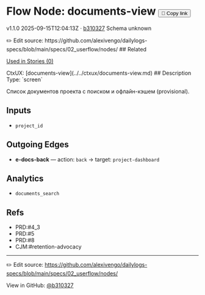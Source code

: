 
# Flow Node: documents-view <button class="copy-link" aria-label="Copy page link" onclick="window.spechubCopyLink && window.spechubCopyLink()">🔗 Copy link</button>

<p class="badges">
  <span class="badge version">v1.1.0</span>
  <span class="badge build">2025-09-15T12:04:13Z · <a href="https://github.com/alexivengo/dailylogs-specs/commits/main" target="_blank" rel="noopener" class="sha">b310327</a></span>
  <span class="badge schema unknown">Schema unknown</span>
</p>
✏️ Edit source: https://github.com/alexivengo/dailylogs-specs/blob/main/specs/02_userflow/nodes/
## Related
<p>
  <span class="chip">
    <a href="../stories/index.md#?flow=documents-view">Used in Stories (0)</a>
  </span>
</p>
CtxUX:
<span class="chip">[documents-view](../../ctxux/documents-view.md)</span>
## Description
Type: `screen`

Список документов проекта с поиском и офлайн-кэшем (provisional).

## Inputs
- `project_id`


## Outgoing Edges
- **e-docs-back** — action: `back` → target: `project-dashboard`

## Analytics
- `documents_search`

## Refs
- PRD:#4_3
- PRD:#5
- PRD:#8
- CJM:#retention-advocacy

---
✏️ Edit source: https://github.com/alexivengo/dailylogs-specs/blob/main/specs/02_userflow/nodes/

<p class="page-meta">
  View in GitHub: <a href="https://github.com/alexivengo/dailylogs-specs/commit/b310327" target="_blank" rel="noopener">@b310327</a></p>